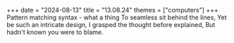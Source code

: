 +++
date = "2024-08-13"
title = "13.08.24"
themes = ["computers"]
+++
Pattern matching syntax - what a thing
To seamless sit behind the lines,
Yet be such an intricate design,
I grasped the thought before explained,
But hadn't known you were to blame.
